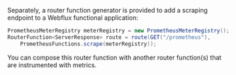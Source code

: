 Separately, a router function generator is provided to add a scraping endpoint to a Webflux functional application:

```java
PrometheusMeterRegistry meterRegistry = new PrometheusMeterRegistry();
RouterFunction<ServerResponse> route = route(GET("/prometheus"),
    PrometheusFunctions.scrape(meterRegistry));
```

You can compose this router function with another router function(s) that are instrumented
with metrics.
